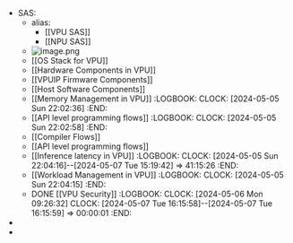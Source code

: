 - SAS:
	- alias:
		- [[VPU SAS]]
		- [[NPU SAS]]
	- ![image.png](../assets/image_1706082579460_0.png)
	- [[OS Stack for VPU]]
	- [[Hardware Components in VPU]]
	- [[VPUIP Firmware Components]]
	- [[Host Software Components]]
	- [[Memory Management in VPU]]
	  :LOGBOOK:
	  CLOCK: [2024-05-05 Sun 22:02:36]
	  :END:
	- [[API level programming flows]]
	  :LOGBOOK:
	  CLOCK: [2024-05-05 Sun 22:02:58]
	  :END:
	- [[Compiler Flows]]
	- [[API level programming flows]]
	- [[Inference latency in VPU]]
	  :LOGBOOK:
	  CLOCK: [2024-05-05 Sun 22:04:16]--[2024-05-07 Tue 15:19:42] =>  41:15:26
	  :END:
	- [[Workload Management in VPU]]
	  :LOGBOOK:
	  CLOCK: [2024-05-05 Sun 22:04:15]
	  :END:
	- DONE [[VPU Security]]
	  :LOGBOOK:
	  CLOCK: [2024-05-06 Mon 09:26:32]
	  CLOCK: [2024-05-07 Tue 16:15:58]--[2024-05-07 Tue 16:15:59] =>  00:00:01
	  :END:
-
-